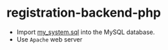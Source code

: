 # registration-backend-php

* Import [my_system.sql](https://github.com/cristarra/registration-backend-php/blob/master/my_system.sql) into the MySQL database.
* Use `Apache` web server